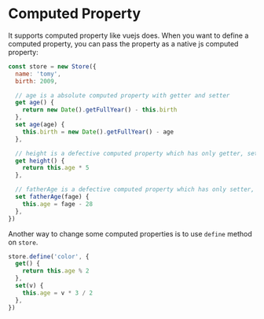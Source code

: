# Computed Property

It supports computed property like vuejs does. When you want to define a computed property, you can pass the property as a native js computed property:

```js
const store = new Store({
  name: 'tomy',
  birth: 2009,

  // age is a absolute computed property with getter and setter
  get age() {
    return new Date().getFullYear() - this.birth
  },
  set age(age) {
    this.birth = new Date().getFullYear() - age
  },

  // height is a defective computed property which has only getter, set its value will not work
  get height() {
    return this.age * 5
  },

  // fatherAge is a defective computed property which has only setter, it will always return `undefined` when read it
  set fatherAge(fage) {
    this.age = fage - 28
  },
})
```

Another way to change some computed properties is to use `define` method on `store`.

```js
store.define('color', {
  get() {
    return this.age % 2
  },
  set(v) {
    this.age = v * 3 / 2
  },
})
```
